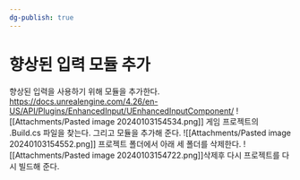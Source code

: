 ```yaml
---
dg-publish: true
---
```


# 향상된 입력 모듈 추가
향상된 입력을 사용하기 위해 모듈을 추가한다.
https://docs.unrealengine.com/4.26/en-US/API/Plugins/EnhancedInput/UEnhancedInputComponent/
![[Attachments/Pasted image 20240103154534.png]]
게임 프로젝트의 .Build.cs 파일을 찾는다. 그리고 모듈을 추가해 준다.
![[Attachments/Pasted image 20240103154552.png]]
프로젝트 폴더에서 아래 세 폴더를 삭제한다.
![[Attachments/Pasted image 20240103154722.png]]삭제후 다시 프로젝트를 다시 빌드해 준다.